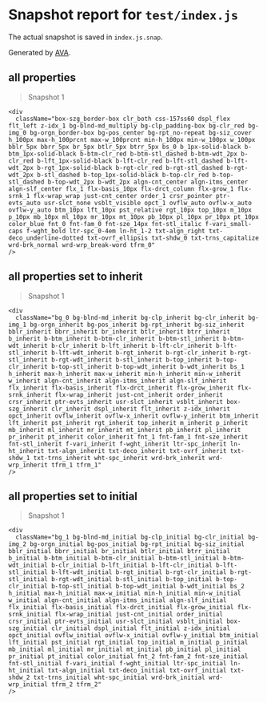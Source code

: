 # Snapshot report for `test/index.js`

The actual snapshot is saved in `index.js.snap`.

Generated by [AVA](https://ava.li).

## all properties

> Snapshot 1

    <div
      className="box-szg_border-box clr_both css-157ss60 dspl_flex flt_left z-idx_1 bg-blnd-md_multiply bg-clp_padding-box bg-clr_red bg-img_0 bg-orgn_border-box bg-pos_center bg-rpt_no-repeat bg-siz_cover h_100px max-h_100prcnt max-w_100prcnt min-h_100px min-w_100px w_100px bblr_5px bbrr_5px br_5px btlr_5px btrr_5px bs_0 b_1px-solid-black b-btm_1px-solid-black b-btm-clr_red b-btm-stl_dashed b-btm-wdt_2px b-clr_red b-lft_1px-solid-black b-lft-clr_red b-lft-stl_dashed b-lft-wdt_2px b-rgt_1px-solid-black b-rgt-clr_red b-rgt-stl_dashed b-rgt-wdt_2px b-stl_dashed b-top_1px-solid-black b-top-clr_red b-top-stl_dashed b-top-wdt_2px b-wdt_2px algn-cnt_center algn-itms_center algn-slf_center flx_1 flx-basis_10px flx-drct_column flx-grow_1 flx-srnk_1 flx-wrap_wrap just-cnt_center order_1 crsr_pointer ptr-evts_auto usr-slct_none vsblt_visible opct_1 ovflw_auto ovflw-x_auto ovflw-y_auto btm_10px lft_10px pst_relative rgt_10px top_10px m_10px p_10px mb_10px ml_10px mr_10px mt_10px pb_10px pl_10px pr_10px pt_10px color_blue fnt_0 fnt-fam_0 fnt-sze_14px fnt-stl_italic f-vari_small-caps f-wght_bold ltr-spc_0-4em ln-ht_1-2 txt-algn_right txt-deco_underline-dotted txt-ovrf_ellipsis txt-shdw_0 txt-trns_capitalize wrd-brk_normal wrd-wrp_break-word tfrm_0"
    />

## all properties set to inherit

> Snapshot 1

    <div
      className="bg_0 bg-blnd-md_inherit bg-clp_inherit bg-clr_inherit bg-img_1 bg-orgn_inherit bg-pos_inherit bg-rpt_inherit bg-siz_inherit bblr_inherit bbrr_inherit br_inherit btlr_inherit btrr_inherit b_inherit b-btm_inherit b-btm-clr_inherit b-btm-stl_inherit b-btm-wdt_inherit b-clr_inherit b-lft_inherit b-lft-clr_inherit b-lft-stl_inherit b-lft-wdt_inherit b-rgt_inherit b-rgt-clr_inherit b-rgt-stl_inherit b-rgt-wdt_inherit b-stl_inherit b-top_inherit b-top-clr_inherit b-top-stl_inherit b-top-wdt_inherit b-wdt_inherit bs_1 h_inherit max-h_inherit max-w_inherit min-h_inherit min-w_inherit w_inherit algn-cnt_inherit algn-itms_inherit algn-slf_inherit flx_inherit flx-basis_inherit flx-drct_inherit flx-grow_inherit flx-srnk_inherit flx-wrap_inherit just-cnt_inherit order_inherit crsr_inherit ptr-evts_inherit usr-slct_inherit vsblt_inherit box-szg_inherit clr_inherit dspl_inherit flt_inherit z-idx_inherit opct_inherit ovflw_inherit ovflw-x_inherit ovflw-y_inherit btm_inherit lft_inherit pst_inherit rgt_inherit top_inherit m_inherit p_inherit mb_inherit ml_inherit mr_inherit mt_inherit pb_inherit pl_inherit pr_inherit pt_inherit color_inherit fnt_1 fnt-fam_1 fnt-sze_inherit fnt-stl_inherit f-vari_inherit f-wght_inherit ltr-spc_inherit ln-ht_inherit txt-algn_inherit txt-deco_inherit txt-ovrf_inherit txt-shdw_1 txt-trns_inherit wht-spc_inherit wrd-brk_inherit wrd-wrp_inherit tfrm_1 tfrm_1"
    />

## all properties set to initial

> Snapshot 1

    <div
      className="bg_1 bg-blnd-md_initial bg-clp_initial bg-clr_initial bg-img_2 bg-orgn_initial bg-pos_initial bg-rpt_initial bg-siz_initial bblr_initial bbrr_initial br_initial btlr_initial btrr_initial b_initial b-btm_initial b-btm-clr_initial b-btm-stl_initial b-btm-wdt_initial b-clr_initial b-lft_initial b-lft-clr_initial b-lft-stl_initial b-lft-wdt_initial b-rgt_initial b-rgt-clr_initial b-rgt-stl_initial b-rgt-wdt_initial b-stl_initial b-top_initial b-top-clr_initial b-top-stl_initial b-top-wdt_initial b-wdt_initial bs_2 h_initial max-h_initial max-w_initial min-h_initial min-w_initial w_initial algn-cnt_initial algn-itms_initial algn-slf_initial flx_initial flx-basis_initial flx-drct_initial flx-grow_initial flx-srnk_initial flx-wrap_initial just-cnt_initial order_initial crsr_initial ptr-evts_initial usr-slct_initial vsblt_initial box-szg_initial clr_initial dspl_initial flt_initial z-idx_initial opct_initial ovflw_initial ovflw-x_initial ovflw-y_initial btm_initial lft_initial pst_initial rgt_initial top_initial m_initial p_initial mb_initial ml_initial mr_initial mt_initial pb_initial pl_initial pr_initial pt_initial color_initial fnt_2 fnt-fam_2 fnt-sze_initial fnt-stl_initial f-vari_initial f-wght_initial ltr-spc_initial ln-ht_initial txt-algn_initial txt-deco_initial txt-ovrf_initial txt-shdw_2 txt-trns_initial wht-spc_initial wrd-brk_initial wrd-wrp_initial tfrm_2 tfrm_2"
    />
